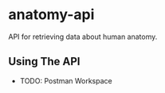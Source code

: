# anatomy-api
API for retrieving data about human anatomy.

## Using The API
* TODO: Postman Workspace
